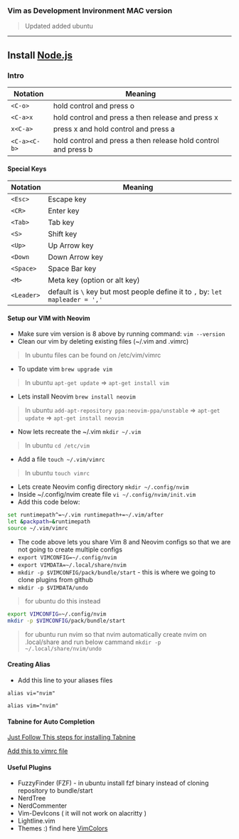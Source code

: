 ### Vim as Development Invironment MAC version

> Updated added ubuntu

---
Install [Node.js](https://nodejs.org/en/download/)
---

### Intro
| Notation |    Meaning   |
|----------|--------------|
| `<C-o>`    | hold control and press o |
| `<C-a>x` | hold control and press a then release and press x |
| `x<C-a>` | press x and hold control and press a |
| `<C-a><C-b>` | hold control and press a then release hold control and press b |

#### Special Keys
| Notation |    Meaning   |
|----------|--------------|
| `<Esc>` | Escape key |
| `<CR>` | Enter key |
| `<Tab>` | Tab key |
| `<S>` | Shift key |
| `<Up>` | Up Arrow key |
| `<Down` | Down Arrow key |
| `<Space>` | Space Bar key |
| `<M>` | Meta key (option or alt key) |
| `<Leader>` | default is `\` key but most people define it to `,` by: `let mapleader = ','` |

#### Setup our VIM with Neovim
- Make sure vim version is 8 above by running command: `vim --version`
- Clean our vim by deleting existing files (~/.vim and .vimrc)
> In ubuntu files can be found on /etc/vim/vimrc
- To update  vim `brew upgrade vim`
> In ubuntu `apt-get update` => `apt-get install vim`
- Lets install Neovim `brew install neovim`
> In ubuntu `add-apt-repository ppa:neovim-ppa/unstable` => `apt-get update` => `apt-get install neovim`
- Now lets recreate the ~/.vim `mkdir ~/.vim`
> In ubuntu `cd /etc/vim`
- Add a file `touch ~/.vim/vimrc`
> In ubuntu `touch vimrc`
- Lets create Neovim config directory `mkdir ~/.config/nvim`
- Inside ~/.config/nvim create file `vi ~/.config/nvim/init.vim`
- Add this code below:
```bash
set runtimepath^=~/.vim runtimepath+=~/.vim/after
let &packpath=&runtimepath
source ~/.vim/vimrc
```
- The code above lets you share Vim 8 and Neovim configs so that we are not going to create multiple configs
- `export VIMCONFIG=~/.config/nvim`
- `export VIMDATA=~/.local/share/nvim`
- `mkdir -p $VIMCONFIG/pack/bundle/start` - this is where we going to clone plugins from github
- `mkdir -p $VIMDATA/undo`

> for ubuntu do this instead
```bash
export VIMCONFIG=~/.config/nvim
mkdir -p $VIMCONFIG/pack/bundle/start
```
> for ubuntu run nvim so that nvim automatically create nvim on .local/share and run below cammand
`mkdir -p ~/.local/share/nvim/undo`

#### Creating Alias
- Add this line to your aliases files

`alias vi="nvim"`

`alias vim="nvim"`

#### Tabnine for Auto Completion
[Just Follow This steps for installing Tabnine](/install-coc.nvim.md)

[Add this to vimrc file](/tabNine)

#### Useful Plugins
- FuzzyFinder (FZF) - in ubuntu install fzf binary instead of cloning repository to bundle/start
- NerdTree
- NerdCommenter
- Vim-DevIcons ( it will not work on alacritty )
- Lightline.vim
- Themes :) find here [VimColors](https://vimcolors.com/)
